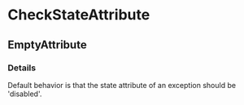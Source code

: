 ﻿---  
uid: Validator_2_75_3  
---

# CheckStateAttribute

## EmptyAttribute

### Details

Default behavior is that the state attribute of an exception should be 'disabled'.
